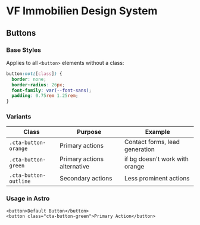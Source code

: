# VF Immobilien Design System

## Buttons

### Base Styles

Applies to all `<button>` elements without a class:

```css
button:not([class]) {
  border: none;
  border-radius: 26px;
  font-family: var(--font-sans);
  padding: 0.75rem 1.25rem;
}
```

### Variants

| Class                 | Purpose                     | Example                        |
| --------------------- | --------------------------- | ------------------------------ |
| `.cta-button-orange`  | Primary actions             | Contact forms, lead generation |
| `.cta-button-green`   | Primary actions alternative | if bg doesn't work with orange |
| `.cta-button-outline` | Secondary actions           | Less prominent actions         |

### Usage in Astro

```astro
<button>Default Button</button>
<button class="cta-button-green">Primary Action</button>
```
